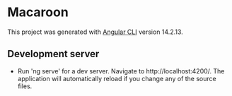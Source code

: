 # Macaroon

This project was generated with [Angular CLI](https://github.com/angular/angular-cli) version 14.2.13.

## Development server

- Run 'ng serve' for a dev server. Navigate to http://localhost:4200/. The application will automatically reload if you change any of the source files.
